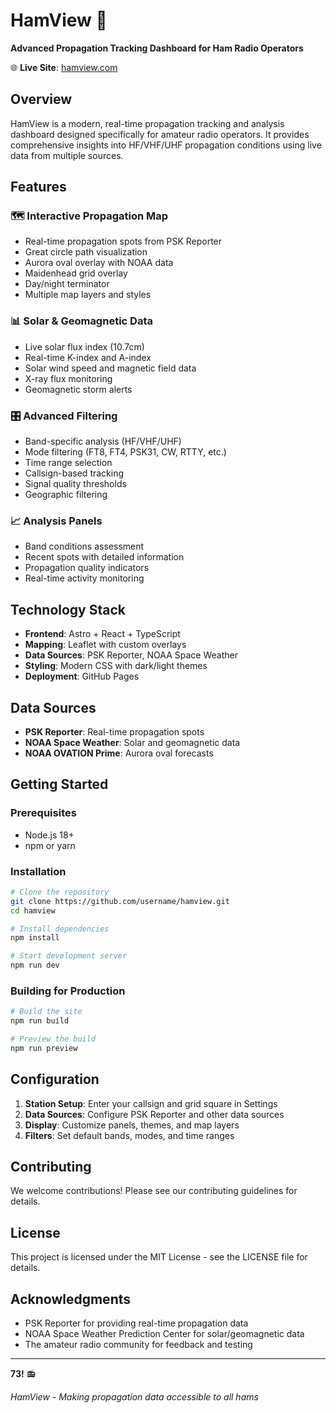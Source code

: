 # HamView 📡

**Advanced Propagation Tracking Dashboard for Ham Radio Operators**

🌐 **Live Site**: [hamview.com](https://hamview.com)

## Overview

HamView is a modern, real-time propagation tracking and analysis dashboard designed specifically for amateur radio operators. It provides comprehensive insights into HF/VHF/UHF propagation conditions using live data from multiple sources.

## Features

### 🗺️ **Interactive Propagation Map**
- Real-time propagation spots from PSK Reporter
- Great circle path visualization
- Aurora oval overlay with NOAA data
- Maidenhead grid overlay
- Day/night terminator
- Multiple map layers and styles

### 📊 **Solar & Geomagnetic Data**
- Live solar flux index (10.7cm)
- Real-time K-index and A-index
- Solar wind speed and magnetic field data
- X-ray flux monitoring
- Geomagnetic storm alerts

### 🎛️ **Advanced Filtering**
- Band-specific analysis (HF/VHF/UHF)
- Mode filtering (FT8, FT4, PSK31, CW, RTTY, etc.)
- Time range selection
- Callsign-based tracking
- Signal quality thresholds
- Geographic filtering

### 📈 **Analysis Panels**
- Band conditions assessment
- Recent spots with detailed information
- Propagation quality indicators
- Real-time activity monitoring

## Technology Stack

- **Frontend**: Astro + React + TypeScript
- **Mapping**: Leaflet with custom overlays
- **Data Sources**: PSK Reporter, NOAA Space Weather
- **Styling**: Modern CSS with dark/light themes
- **Deployment**: GitHub Pages

## Data Sources

- **PSK Reporter**: Real-time propagation spots
- **NOAA Space Weather**: Solar and geomagnetic data
- **NOAA OVATION Prime**: Aurora oval forecasts

## Getting Started

### Prerequisites
- Node.js 18+
- npm or yarn

### Installation

```bash
# Clone the repository
git clone https://github.com/username/hamview.git
cd hamview

# Install dependencies
npm install

# Start development server
npm run dev
```

### Building for Production

```bash
# Build the site
npm run build

# Preview the build
npm run preview
```

## Configuration

1. **Station Setup**: Enter your callsign and grid square in Settings
2. **Data Sources**: Configure PSK Reporter and other data sources
3. **Display**: Customize panels, themes, and map layers
4. **Filters**: Set default bands, modes, and time ranges

## Contributing

We welcome contributions! Please see our contributing guidelines for details.

## License

This project is licensed under the MIT License - see the LICENSE file for details.

## Acknowledgments

- PSK Reporter for providing real-time propagation data
- NOAA Space Weather Prediction Center for solar/geomagnetic data
- The amateur radio community for feedback and testing

---

**73!** 📻

*HamView - Making propagation data accessible to all hams*
